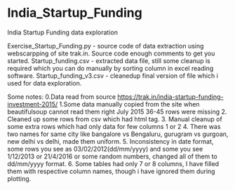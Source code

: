 # India_Startup_Funding
India Startup Funding data exploration 

Exercise_Startup_Funding.py - source code of data extraction using webscarpping of site trak.in. Source code enough comments to get you started. 
Startup_funding.csv - extracted data file, still some cleanup is required which you can do manually by sorting column in excel reading software. 
Startup_funding_v3.csv - cleanedup final version of file which i used for data exploration. 

Some notes: 
0.Data read from source https://trak.in/india-startup-funding-investment-2015/
1.Some data manually copied from the site when beautifulsoup cannot read them right July 2015 36-45 rows  were missing
2. Cleaned up some rows from csv which had html tag. 
3. Manual cleanup of some extra rows which had only data for few columns 1 or 2
4. There was two names for same city like bangalore vs Bengaluru,  gurugram vs gurgoan, new delhi vs delhi, made them uniform.
5. Inconsistency in date format, some rows you see as 03/02/2012(dd/mm/yyyy) and some you see 1/12/2013 or 21/4/2016 or some random numbers, changed all of them to dd/mm/yyyy format.
6. Some tables had only 7 or 8 columns, I have filled them with respective column names, though i have ignored them during plotting. 



